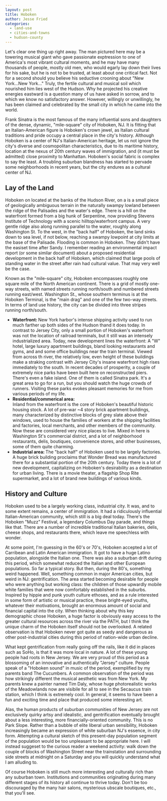 ```yaml
---
layout: post
title: Hoboken
author: Jesse Fried
categories:
  - land-use
  - cities-and-towns
  - hudson-county
---
```


Let's clear one thing up right away. The man pictured here may be a towering musical giant who gave passionate exptression to one of America's most vibrant cultural moments, and he may have many thousands of people, mostly old men, who would egarly lay down their lives for his sake, but he is not to be trusted, at least about one critical fact. Not for a second should you believe his seductive crooning about "New York...New York..." Truly, the fertile cultural and musical soil which nourished him lies west of the Hudson. Why he projected his creative energies eastward is a question many of us have asked in sorrow, and to which we know no satisfactory answer. However, willingly or unwillingly, he has been claimed and celebrated by the small city in which he came into the world.

Frank Sinatra is the most famous of the many influential sons and daughters of the dense, dynamic, "mile-square" city of Hoboken, NJ. It is fitting that an Italian-American figure is Hoboken's crown jewel, as Italian cultural traditions and pride occupy a central place in the city's history. Although Hoboken is a center of NJ's Italian-American heritage, let us not ignore the city's diverse and cosmopolitan characteristics, due to its maritime history, location at the nexus of 20th century waves of immigration, and (it must be admitted) close proximity to Manhattan. Hoboken's social fabric is complex to say the least. A troubling suburban blandness has started to pervade some neighborhoods in recent years, but the city endures as a cultural center of NJ.

## Lay of the Land

Hoboken on located at the banks of the Hudson River, on a is a small piece of geologically ambiguous terrain in the naturally swampy lowland between the ridge of the Palisades and the water's edge. There is a hill on the waterfront formed from a big hunk of Serpentine, now providing Stevens Institute of Technology with a scenic hilltop/waterfront campus. A very gentle ridge also along running parallel to the water, roughly along Washington St. To the west, in the "back half" of Hoboken, the land sinks down to sea level, if not below, reaching a swampy lowpoint at city limits at the base of the Palisade. Flooding is common in Hoboken. They didn't have the easiset time after Sandy. I remember reading an environmental impact report (or some similar document) about a proposed residential development in the back half of Hoboken, which claimed that large pools of standing water in the street after rain had cultural value. That may very well be the case.

Known as the "mile-square" city, Hoboken encompasses roughly one square mile of the North American continent. There is a grid of mostly one-way streets, with named streets running north/south and numbered streets running east/west. Washington St., whose southern terminus is at the Hoboken Terminal, is the "main drag" and one of the few two-way streets. In terms of land use history, the city can be divided into three stripes running north/south.

<ul><li><b>Waterfront: </b>New York harbor's intense shipping activity used to run much farther up both sides of the Hudson thand it does today. In contrast to Jersey City, only a small portion of Hoboken's waterfront was not the location of railroad terminals, but it still was an intensely industrialized area. Today, new development lines the waterfront: A "W" hotel, large luxury apartment buildings, bland looking restaurants and gyms, and and some office buildings near the train terminal. Viewed from across th river, the relatively low, even height of these buildings make a straking contrast with Jersey City's insane waterfront high rises immediately to the south. In recent decades of prosperity, a couple of extremely nice parks have been built here on reconstructed piers. There's even a fake island. One of them is called Sinatra park. It's a great area to go for a run, but you should watch the huge crowds of runners. Visiting these parks evokes pleasant memories for me from various periods of my life. </li>

<li><b>Residential/commerical area: </b></li>Inland from the waterfront is the core of Hoboken's beautiful historic housing stock. A lot of pre-war ~4 story brick apartment buildings, many characterized by distinctive blocks of grey slate above their windows, used to house the families of workers at the shipping facilities and factories, local merchants, and other members of the community. Now these are considered very nice places to live. Mixed in here is Washington St's commercial district, and a lot of neighborhood restaurants, delis, boutiques, convenience stores, and other businesses, some of them quite charming.

<li><b>Industrial area: </b>The "back half" of Hoboken used to be largely factories. A huge brick building proclaims that Wonder Bread was manufactured there for a substantial portion of the 20th century. Today there is a lot of new development, capitalizing on Hoboken's desirability as a destination for urban living. There is a movie theater, a flagship Shop Rite supermarket, and a lot of brand new buildings of various kinds. </li></ul>

## History and Culture

Hoboken used to be a largely working class, industrial city. It was, and to some extent remains, a center of immigration. It had a ridiculously influential Italian-American community, which still is a big deal today. There's the Hoboken "Muzz" Festival, a legendary Columbus Day parade, and things like that. There are a number of incredible traditional Italian bakeries, delis, cheese shops, and restaurants there, which leave me speechless with wonder.

At some point, I'm guessing in the 60's or 70's, Hoboken accepted a lot of Carribean and Latin American immigration. It got to have a huge Latino population, alongside the Italian one. There was also a suburban drift during this period, which somewhat reduced the Italian and other European populations. So far a typical story. But then, during the 80's, something weird happened. Well, something common in major American cities, but weird in NJ: gentrification. The area started becoming desirable for people who were anything but working class: the children of those upwardly mobile white families that were now comfortably established in the suburbs. Inspired by hippie and punk youth culture ethoses, and as a rule interested in some form of artistic or musical practice, these bright-eyed youths, whatever their motivations, brought an enormous amount of social and financial capital into the city. When thinking about why this key demographic chose Hoboken, a huge factor is obviously easy access to the greater cultural resources across the river via the PATH, but I think the unique charm of the Hoboken itself should not be overlooked. A related observation is that Hoboken never got quite as seedy and dangerous as other post-industrial cities during this period of nation-wide urban decline.

What kept gentrification from really going off the rails, like it did in places such as SoHo, is that it was more local in nature. A lot of these young people had roots in New Jersey. We are very proud of this period as a blossoming of an innovative and authentically "Jersey" culture. People speak of a "Hoboken sound" in music of the period, exemplified by my parents band The Cucumbers. A common observation of the period was how strikingly different the musical aesthetic was from New York. My parents knew a painter named Tim Daly, whose huge photorealistic works of the Meadowlands now are visibile for all to see in the Secaucus train station, which I think is extremely cool. In general, it seems to have been a fun and exciting time and place that produced some interesting art.

Alas, the human products of suburban communities of New Jersey are not exclusively quirky artsy and idealistic, and gentrification eventually brought about a less interesting, more financially-oriented community. This is no Park Slope. Rather than a bubble of elite liberal urban sensibility, Hoboken increasingly became an expression of white suburban NJ's essence, in city form. Attempting a cultural sketch of this present-day population segment of the population would be too unpleasant to be appropriate here. I will instead suggeset to the curious reader a weekend activity: walk down the couple of blocks of Washington Street near the trainstation and surrounding side streets at midnight on a Saturday and you will quickly understand what I am alluding to.

Of course Hoboken is still much more interesting and culturally rich than any suburban town. Institutions and communities originating during many different stages of its history all continue to thrive today. Don't be too discouraged by the many hair salons, mysterious ubscale boutiques, etc., that you'll see.
